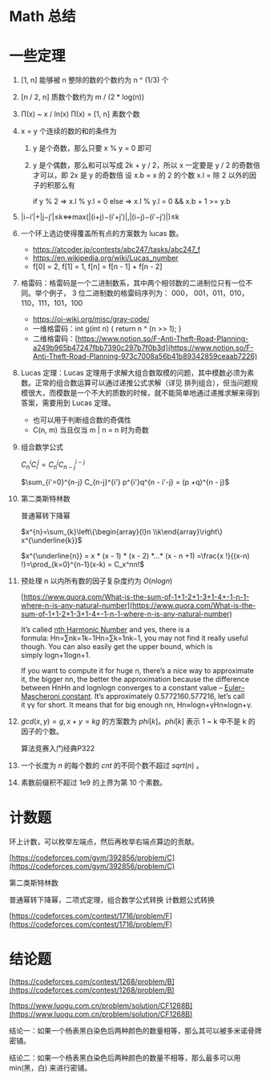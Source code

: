 # Math 总结

# 一些定理

1. [1, n] 能够被 n 整除的数的个数约为 n ^ (1/3) 个
2. [n / 2, n] 质数个数约为 m / (2 * log(n))
3. Π(x) ~ x / ln(x) Π(x) = [1, n] 素数个数
4.  x = y 个连续的数的和的条件为
    1. y 是个奇数，那么只要 x % y = 0 即可
    2. y 是个偶数，那么和可以写成 2k + y / 2，所以 x 一定要是 y / 2 的奇数倍才可以，即 2x 是 y 的奇数倍
    设 x.b = x 的 2 的个数 x.l = 除 2 以外的因子的积那么有
        
        if y % 2 => x.l % y.l = 0
        else => x.l % y.l = 0 && x.b + 1 >= y.b 
        
5. |i−i′|+|j−j′|≤k⇔max(|(i+j)−(i′+j′)|,|(i−j)−(i′−j′)|)≤k
6. 一个环上选边使得覆盖所有点的方案数为 lucas 数。
    - https://atcoder.jp/contests/abc247/tasks/abc247_f
    - https://en.wikipedia.org/wiki/Lucas_number
    - f[0] = 2, f[1] = 1, f[n] = f[n - 1] + f[n - 2]
    
7. 格雷码：格雷码是一个二进制数系，其中两个相邻数的二进制位只有一位不同。举个例子， 3 位二进制数的格雷码序列为： 000， 001，011，010，110，111，101，100
    - https://oi-wiki.org/misc/gray-code/
    - 一维格雷码：int g(int n) { return n ^ (n >> 1); }
    - 二维格雷码：[https://www.notion.so/F-Anti-Theft-Road-Planning-a249b965b47247fbb7390c297b7f0b3d](https://www.notion.so/F-Anti-Theft-Road-Planning-973c7008a56b41b89342859ceaab7226)
    
8. Lucas 定理：Lucas 定理用于求解大组合数取模的问题，其中模数必须为素数。正常的组合数运算可以通过递推公式求解（详见 排列组合），但当问题规模很大，而模数是一个不大的质数的时候，就不能简单地通过递推求解来得到答案，需要用到 Lucas 定理。
    - 也可以用于判断组合数的奇偶性
    - C(n, m) 当且仅当 m | n = n 时为奇数
9. 组合数学公式
    
    $C_n^iC_i^j = C_n^jC_{n - j}^{i - j}$
    
    $\sum_{i'=0}^{n-j}  C_{n-j}^{i'} p^{i'}q^{n - i'-j} = (p +q)^{n - j}$
    
10. 第二类斯特林数
    
    普通幂转下降幂
    
    $x^{n}=\sum_{k}\left\{\begin{array}{l}n \\k\end{array}\right\} x^{\underline{k}}$
    
    $x^{\underline{n}} = x * (x - 1) * (x - 2) *...* (x - n +1) =\frac{x !}{(x-n) !}=\prod_{k=0}^{n-1}(x-k) = C_x^nn!$
    
11. 预处理 n 以内所有数的因子复杂度约为 $O(nlogn)$
    
    [https://www.quora.com/What-is-the-sum-of-1+1-2+1-3+1-4+-1-n-1-where-n-is-any-natural-number](https://www.quora.com/What-is-the-sum-of-1+1-2+1-3+1-4+-1-n-1-where-n-is-any-natural-number)
    
    It’s called [nth Harmonic Number](https://en.wikipedia.org/wiki/Harmonic_number) and yes, there is a formula: Hn=∑nk=1k−1Hn=∑k=1nk−1, you may not find it really useful though. You can also easily get the upper bound, which is simply logn+1log⁡n+1.
    
    If you want to compute it for huge n, there’s a nice way to approximate it, the bigger nn, the better the approximation because the difference between HnHn and lognlog⁡n converges to a constant value – [Euler–Mascheroni constant](https://en.wikipedia.org/wiki/Euler%E2%80%93Mascheroni_constant). It’s approximately 0.5772160.577216, let’s call it γγ for short. It means that for big enough nn, Hn≈logn+γHn≈log⁡n+γ.
    
12. $gcd(x, y) = g, x + y = kg$ 的方案数为 $phi[k]$。$phi[k]$ 表示 1 ~ k 中不是 k 的因子的个数。
    
    算法竞赛入门经典P322
    
13. 一个长度为 $n$ 的每个数的 $cnt$ 的不同个数不超过 $sqrt(n)$ 。
14. 素数前缀积不超过 1e9 的上界为第 10 个素数。

# 计数题

环上计数，可以枚举左端点，然后再枚举右端点算边的贡献。

[https://codeforces.com/gym/392856/problem/C](https://codeforces.com/gym/392856/problem/C)

第二类斯特林数

普通幂转下降幂，二项式定理，组合数学公式转换 计数题公式转换

[https://codeforces.com/contest/1716/problem/F](https://codeforces.com/contest/1716/problem/F)

# 结论题

[https://codeforces.com/contest/1268/problem/B](https://codeforces.com/contest/1268/problem/B)

[https://www.luogu.com.cn/problem/solution/CF1268B](https://www.luogu.com.cn/problem/solution/CF1268B)

结论一：如果一个杨表黑白染色后两种颜色的数量相等，那么其可以被多米诺骨牌密铺。

结论二：如果一个杨表黑白染色后两种颜色的数量不相等，那么最多可以用 min(黑，白) 来进行密铺。